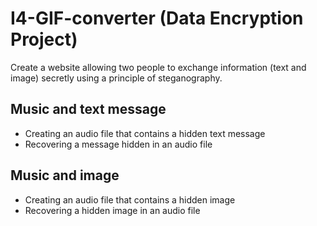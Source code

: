 # I4-GIF-converter (Data Encryption Project)

Create a website allowing two people to exchange information (text and image) secretly using a principle of steganography.


## Music and text message
- Creating an audio file that contains a hidden text message
- Recovering a message hidden in an audio file

## Music and image
- Creating an audio file that contains a hidden image
- Recovering a hidden image in an audio file
